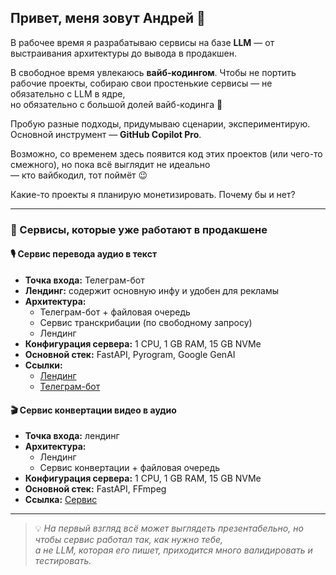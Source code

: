 ## Привет, меня зовут Андрей 👋  

В рабочее время я разрабатываю сервисы на базе **LLM** — от выстраивания архитектуры до вывода в продакшен.  

В свободное время увлекаюсь **вайб-кодингом**. Чтобы не портить рабочие проекты, собираю свои простенькие сервисы — не обязательно с LLM в ядре,  
но обязательно с большой долей вайб-кодинга 🙂  

Пробую разные подходы, придумываю сценарии, экспериментирую.  
Основной инструмент — **GitHub Copilot Pro**.  

Возможно, со временем здесь появится код этих проектов (или чего-то смежного), но пока всё выглядит не идеально  
— кто вайбкодил, тот поймёт 😉  

Какие-то проекты я планирую монетизировать. Почему бы и нет?  

---

### 🚀 Сервисы, которые уже работают в продакшене  

#### 🎙️ Сервис перевода аудио в текст  
- **Точка входа:** Телеграм-бот  
- **Лендинг:** содержит основную инфу и удобен для рекламы  
- **Архитектура:**  
  - Телеграм-бот + файловая очередь  
  - Сервис транскрибации (по свободному запросу)  
  - Лендинг  
- **Конфигурация сервера:** 1 CPU, 1 GB RAM, 15 GB NVMe  
- **Основной стек:** FastAPI, Pyrogram, Google GenAI  
- **Ссылки:**  
  - [Лендинг](https://audioscribe.ru)  
  - [Телеграм-бот](https://t.me/Audio_analysis_bot)  

#### 🎬 Сервис конвертации видео в аудио  
- **Точка входа:** лендинг  
- **Архитектура:**  
  - Лендинг  
  - Сервис конвертации + файловая очередь  
- **Конфигурация сервера:** 1 CPU, 1 GB RAM, 15 GB NVMe  
- **Основной стек:** FastAPI, FFmpeg  
- **Ссылка:** [Сервис](https://video-to-mp3.ru)  

---

> 💡 *На первый взгляд всё может выглядеть презентабельно, но чтобы сервис работал так, как нужно тебе,  
а не LLM, которая его пишет, приходится много валидировать и тестировать.*


<!--
**Alvis44/Alvis44** is a ✨ _special_ ✨ repository because its `README.md` (this file) appears on your GitHub profile.

Here are some ideas to get you started:

- 🔭 I’m currently working on ...
- 🌱 I’m currently learning ...
- 👯 I’m looking to collaborate on ...
- 🤔 I’m looking for help with ...
- 💬 Ask me about ...
- 📫 How to reach me: ...
- 😄 Pronouns: ...
- ⚡ Fun fact: ...
-->
